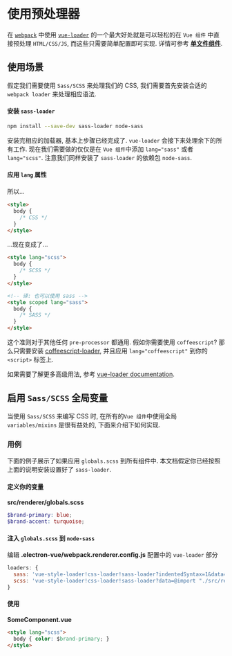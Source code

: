 # 使用预处理器

在 [`webpack`](https://github.com/webpack/webpack) 中使用 [`vue-loader`](https://github.com/vuejs/vue-loader) 的一个最大好处就是可以轻松的在 `Vue 组件` 中直接预处理 `HTML/CSS/JS`, 而这些只需要简单配置即可实现. 详情可参考 [**单文件组件**](https://vuejs.org/v2/guide/single-file-components.html).

## 使用场景

假定我们需要使用 `Sass/SCSS` 来处理我们的 CSS, 我们需要首先安装合适的 `webpack loader` 来处理相应语法.

#### 安装 `sass-loader`

```bash
npm install --save-dev sass-loader node-sass
```

安装完相应的加载器, 基本上步骤已经完成了. `vue-loader` 会接下来处理余下的所有工作. 现在我们需要做的仅仅是在 `Vue 组件`中添加 `lang="sass"` 或者 `lang="scss"`. 注意我们同样安装了 `sass-loader` 的依赖包 `node-sass`.

#### 应用 `lang` 属性

所以...

```html
<style>
  body {
    /* CSS */
  }
</style>
```

...现在变成了...

```html
<style lang="scss">
  body {
    /* SCSS */
  }
</style>

<!-- 译: 也可以使用 sass -->
<style scoped lang="sass">
  body {
    /* SASS */
  }
</style>
```

这个准则对于其他任何 `pre-processor` 都通用. 
假如你需要使用 `coffeescript`? 那么只需要安装 [coffeescript-loader](https://github.com/webpack/coffee-loader), 并且应用 `lang="coffeescript"` 到你的 `<script>` 标签上. 

如果需要了解更多高级用法, 参考 [vue-loader documentation](http://vue-loader.vuejs.org/en/configurations/pre-processors.html). 

## 启用 `Sass/SCSS` 全局变量

当使用 `Sass/SCSS` 来编写 CSS 时, 在所有的`Vue 组件`中使用全局 `variables/mixins` 是很有益处的, 下面来介绍下如何实现.

### 用例

下面的例子展示了如果应用 `globals.scss` 到所有组件中. 本文档假定你已经按照上面的说明安装设置好了 `sass-loader`.

#### 定义你的变量

**src/renderer/globals.scss**

```scss
$brand-primary: blue;
$brand-accent: turquoise;
```

#### 注入 `globals.scss` 到 `node-sass`

编辑 **.electron-vue/webpack.renderer.config.js** 配置中的 `vue-loader` 部分

```js
loaders: {
  sass: 'vue-style-loader!css-loader!sass-loader?indentedSyntax=1&data=@import "./src/renderer/globals"',
  scss: 'vue-style-loader!css-loader!sass-loader?data=@import "./src/renderer/globals";'
}
```

#### 使用

**SomeComponent.vue**

```html
<style lang="scss">
  body { color: $brand-primary; }
</style>
```

